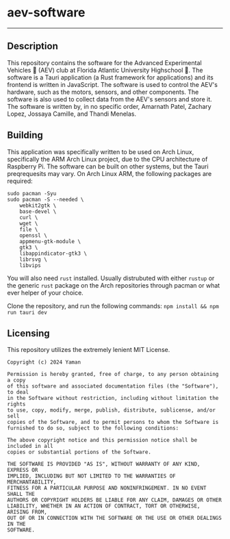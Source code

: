 # aev-software

_____

## Description

This repository contains the software for the Advanced Experimental Vehicles :car: (AEV) club at Florida Atlantic University Highschool :school:. The software is a Tauri application (a Rust framework for applications) and its frontend is written in JavaScript. The software is used to control the AEV's hardware, such as the motors, sensors, and other components. The software is also used to collect data from the AEV's sensors and store it. The software is written by, in no specific order, Amarnath Patel, Zachary Lopez, Jossaya Camille, and Thandi Menelas. 

## Building
This application was specifically written to be used on Arch Linux, specifically the ARM Arch Linux project, due to the CPU architecture of Raspberry Pi. The software can be built on other systems, but the Tauri preqrequesits may vary. On Arch Linux ARM, the following packages are required:
```
sudo pacman -Syu
sudo pacman -S --needed \
    webkit2gtk \
    base-devel \
    curl \
    wget \
    file \
    openssl \
    appmenu-gtk-module \
    gtk3 \
    libappindicator-gtk3 \
    librsvg \
    libvips
```

You will also need `rust` installed. Usually distrubuted with either `rustup` or the generic `rust` package on the Arch repositories through pacman or what ever helper of your choice.

Clone the repository, and run the following commands:
`npm install && npm run tauri dev`

## Licensing

This repository utilizes the extremely lenient MIT License.
```
Copyright (c) 2024 Yaman

Permission is hereby granted, free of charge, to any person obtaining a copy
of this software and associated documentation files (the "Software"), to deal
in the Software without restriction, including without limitation the rights
to use, copy, modify, merge, publish, distribute, sublicense, and/or sell
copies of the Software, and to permit persons to whom the Software is
furnished to do so, subject to the following conditions:

The above copyright notice and this permission notice shall be included in all
copies or substantial portions of the Software.

THE SOFTWARE IS PROVIDED "AS IS", WITHOUT WARRANTY OF ANY KIND, EXPRESS OR
IMPLIED, INCLUDING BUT NOT LIMITED TO THE WARRANTIES OF MERCHANTABILITY,
FITNESS FOR A PARTICULAR PURPOSE AND NONINFRINGEMENT. IN NO EVENT SHALL THE
AUTHORS OR COPYRIGHT HOLDERS BE LIABLE FOR ANY CLAIM, DAMAGES OR OTHER
LIABILITY, WHETHER IN AN ACTION OF CONTRACT, TORT OR OTHERWISE, ARISING FROM,
OUT OF OR IN CONNECTION WITH THE SOFTWARE OR THE USE OR OTHER DEALINGS IN THE
SOFTWARE.
```
